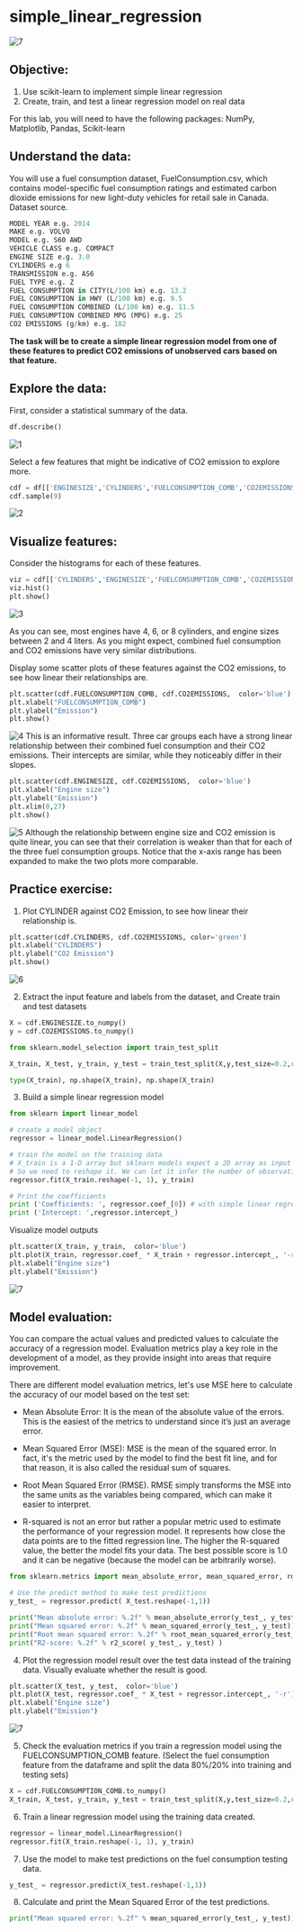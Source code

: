 # simple_linear_regression

![7](https://github.com/joyuwaoma/simple_linear_regression/blob/main/7.png)

## Objective:

1. Use scikit-learn to implement simple linear regression
2. Create, train, and test a linear regression model on real data

For this lab, you will need to have the following packages:
NumPy, Matplotlib, Pandas, Scikit-learn

## Understand the data:

You will use a fuel consumption dataset, FuelConsumption.csv, which contains model-specific fuel consumption ratings and estimated carbon dioxide emissions for new light-duty vehicles for retail sale in Canada. Dataset source.

```python
MODEL YEAR e.g. 2014
MAKE e.g. VOLVO
MODEL e.g. S60 AWD
VEHICLE CLASS e.g. COMPACT
ENGINE SIZE e.g. 3.0
CYLINDERS e.g 6
TRANSMISSION e.g. AS6
FUEL TYPE e.g. Z
FUEL CONSUMPTION in CITY(L/100 km) e.g. 13.2
FUEL CONSUMPTION in HWY (L/100 km) e.g. 9.5
FUEL CONSUMPTION COMBINED (L/100 km) e.g. 11.5
FUEL CONSUMPTION COMBINED MPG (MPG) e.g. 25
CO2 EMISSIONS (g/km) e.g. 182
```

**The task will be to create a simple linear regression model from one of these features to predict CO2 emissions of unobserved cars based on that feature.**

## Explore the data:

First, consider a statistical summary of the data.
```python
df.describe()
```
![1](https://github.com/joyuwaoma/simple_linear_regression/blob/main/1.png)

Select a few features that might be indicative of CO2 emission to explore more. 
```python
cdf = df[['ENGINESIZE','CYLINDERS','FUELCONSUMPTION_COMB','CO2EMISSIONS']]
cdf.sample(9)
```
![2](https://github.com/joyuwaoma/simple_linear_regression/blob/main/2a.png)

## Visualize features:

Consider the histograms for each of these features.
```python
viz = cdf[['CYLINDERS','ENGINESIZE','FUELCONSUMPTION_COMB','CO2EMISSIONS']]
viz.hist()
plt.show()
```
![3](https://github.com/joyuwaoma/simple_linear_regression/blob/main/3.png)

As you can see, most engines have 4, 6, or 8 cylinders, and engine sizes between 2 and 4 liters.
As you might expect, combined fuel consumption and CO2 emissions have very similar distributions.



Display some scatter plots of these features against the CO2 emissions, to see how linear their relationships are.

```python
plt.scatter(cdf.FUELCONSUMPTION_COMB, cdf.CO2EMISSIONS,  color='blue')
plt.xlabel("FUELCONSUMPTION_COMB")
plt.ylabel("Emission")
plt.show()
```
![4](https://github.com/joyuwaoma/simple_linear_regression/blob/main/4.png)
This is an informative result. Three car groups each have a strong linear relationship between their combined fuel consumption and their CO2 emissions. Their intercepts are similar, while they noticeably differ in their slopes.


```python
plt.scatter(cdf.ENGINESIZE, cdf.CO2EMISSIONS,  color='blue')
plt.xlabel("Engine size")
plt.ylabel("Emission")
plt.xlim(0,27)
plt.show()
```
![5](https://github.com/joyuwaoma/simple_linear_regression/blob/main/5.png)
Although the relationship between engine size and CO2 emission is quite linear, you can see that their correlation is weaker than that for each of the three fuel consumption groups. Notice that the x-axis range has been expanded to make the two plots more comparable.

## Practice exercise:
1. Plot CYLINDER against CO2 Emission, to see how linear their relationship is.
```python
plt.scatter(cdf.CYLINDERS, cdf.CO2EMISSIONS, color='green')
plt.xlabel("CYLINDERS")
plt.ylabel("CO2 Emission")
plt.show()
```
![6](https://github.com/joyuwaoma/simple_linear_regression/blob/main/6.png)

2. Extract the input feature and labels from the dataset, and Create train and test datasets
```python
X = cdf.ENGINESIZE.to_numpy()
y = cdf.CO2EMISSIONS.to_numpy()

from sklearn.model_selection import train_test_split

X_train, X_test, y_train, y_test = train_test_split(X,y,test_size=0.2,random_state=42)

type(X_train), np.shape(X_train), np.shape(X_train)
```
3. Build a simple linear regression model
```python
from sklearn import linear_model

# create a model object
regressor = linear_model.LinearRegression()

# train the model on the training data
# X_train is a 1-D array but sklearn models expect a 2D array as input for the training data, with shape (n_observations, n_features).
# So we need to reshape it. We can let it infer the number of observations using '-1'.
regressor.fit(X_train.reshape(-1, 1), y_train)

# Print the coefficients
print ('Coefficients: ', regressor.coef_[0]) # with simple linear regression there is only one coefficient, here we extract it from the 1 by 1 array.
print ('Intercept: ',regressor.intercept_)
```
Visualize model outputs
```python
plt.scatter(X_train, y_train,  color='blue')
plt.plot(X_train, regressor.coef_ * X_train + regressor.intercept_, '-r')
plt.xlabel("Engine size")
plt.ylabel("Emission")
```
![7](https://github.com/joyuwaoma/simple_linear_regression/blob/main/7.png)

## Model evaluation:

You can compare the actual values and predicted values to calculate the accuracy of a regression model. Evaluation metrics play a key role in the development of a model, as they provide insight into areas that require improvement.

There are different model evaluation metrics, let's use MSE here to calculate the accuracy of our model based on the test set: 
* Mean Absolute Error: It is the mean of the absolute value of the errors. This is the easiest of the metrics to understand since it’s just an average error.

* Mean Squared Error (MSE): MSE is the mean of the squared error. In fact, it's the metric used by the model to find the best fit line, and for that reason, it is also called the residual sum of squares.

* Root Mean Squared Error (RMSE). RMSE simply transforms the MSE into the same units as the variables being compared, which can make it easier to interpret.

* R-squared is not an error but rather a popular metric used to estimate the performance of your regression model. It represents how close the data points are to the fitted regression line. The higher the R-squared value, the better the model fits your data. The best possible score is 1.0 and it can be negative (because the model can be arbitrarily worse).

```python
from sklearn.metrics import mean_absolute_error, mean_squared_error, root_mean_squared_error, r2_score

# Use the predict method to make test predictions
y_test_ = regressor.predict( X_test.reshape(-1,1))

print("Mean absolute error: %.2f" % mean_absolute_error(y_test_, y_test))
print("Mean squared error: %.2f" % mean_squared_error(y_test_, y_test))
print("Root mean squared error: %.2f" % root_mean_squared_error(y_test_, y_test))
print("R2-score: %.2f" % r2_score( y_test_, y_test) )
```
4. Plot the regression model result over the test data instead of the training data. Visually evaluate whether the result is good.
```python
plt.scatter(X_test, y_test,  color='blue')
plt.plot(X_test, regressor.coef_ * X_test + regressor.intercept_, '-r')
plt.xlabel("Engine size")
plt.ylabel("Emission")
```
![7](https://github.com/joyuwaoma/simple_linear_regression/blob/main/7.png)

5. Check the evaluation metrics if you train a regression model using the FUELCONSUMPTION_COMB feature. (Select the fuel consumption feature from the dataframe and split the data 80%/20% into training and testing sets)
```python
X = cdf.FUELCONSUMPTION_COMB.to_numpy()
X_train, X_test, y_train, y_test = train_test_split(X,y,test_size=0.2,random_state=42)
```
6. Train a linear regression model using the training data created.
```python
regressor = linear_model.LinearRegression()
regressor.fit(X_train.reshape(-1, 1), y_train)
```
7. Use the model to make test predictions on the fuel consumption testing data.
```python
y_test_ = regressor.predict(X_test.reshape(-1,1))
```
8. Calculate and print the Mean Squared Error of the test predictions.
```python
print("Mean squared error: %.2f" % mean_squared_error(y_test_, y_test))
```

